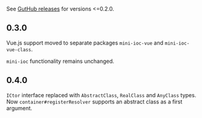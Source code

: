 See [GutHub releases](https://github.com/mrTimofey/mini-ioc/releases) for versions <=0.2.0.

## 0.3.0

Vue.js support moved to separate packages `mini-ioc-vue` and `mini-ioc-vue-class`.

`mini-ioc` functionality remains unchanged.

## 0.4.0

`ICtor` interface replaced with `AbstractClass`, `RealClass` and `AnyClass` types. Now `container#registerResolver` supports an abstract class as a first argument.
